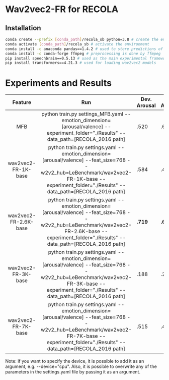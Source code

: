 # Wav2vec2-FR for RECOLA

## Installation


```bash
conda create --prefix [conda_path]/recola_sb python=3.8 # create the environment
conda activate [conda_path]/recola_sb # activate the environment
conda install -c anaconda pandas==1.4.2 # used to store predictions of a trained model
conda install -c conda-forge ffmpeg # preprocessing is done by ffmpeg
pip install speechbrain==0.5.13 # used as the main experimental framework
pip install transformers==4.21.3 # used for loading wav2vec2 models
```

# Experiments and Results

|        Feature        |                             Run                              | Dev. Arousal | Test Arousal | Dev. Valence | Test Valence |
| :-------------------: | :----------------------------------------------------------: | ------------ | ------------ | -----------: | -----------: |
|          MFB          | python train.py settings_MFB.yaml --emotion_dimension=[arousal/valence] --experiment_folder="./Results" --data_path=[RECOLA_2016 path] | .520         | .615         |         .373 |         .425 |
|  wav2vec2-FR-1K-base  | python train.py settings.yaml --emotion_dimension=[arousal/valence] --feat_size=768 --w2v2_hub=LeBenchmark/wav2vec2-FR-1K-base --experiment_folder="./Results" --data_path=[RECOLA_2016 path] | .584         | .431         |         .121 |         .222 |
| wav2vec2-FR-2.6K-base | python train.py settings.yaml --emotion_dimension=[arousal/valence] --feat_size=768 --w2v2_hub=LeBenchmark/wav2vec2-FR-2.6K-base --experiment_folder="./Results" --data_path=[RECOLA_2016 path] | **.719**     | **.682**     |     **.498** |     **.463** |
|  wav2vec2-FR-3K-base  | python train.py settings.yaml --emotion_dimension=[arousal/valence] --feat_size=768 --w2v2_hub=LeBenchmark/wav2vec2-FR-3K-base --experiment_folder="./Results" --data_path=[RECOLA_2016 path] | .188         | .237         |         .001 |         .099 |
|  wav2vec2-FR-7K-base  | python train.py settings.yaml --emotion_dimension=[arousal/valence] --feat_size=768 --w2v2_hub=LeBenchmark/wav2vec2-FR-7K-base --experiment_folder="./Results" --data_path=[RECOLA_2016 path] | .515         | .454         |         .096 |         .015 |

Note: if you want to specify the device, it is possible to add it as an argument, e.g. --device="cpu". Also, it is possible to overwrite any of the parameters in the settings.yaml file by passing it as an argument.